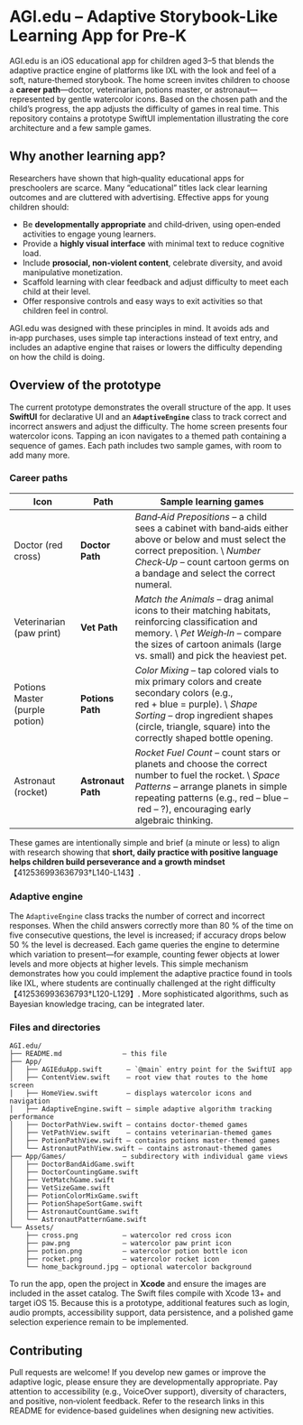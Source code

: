 # AGI.edu – Adaptive Storybook-Like Learning App for Pre‑K

AGI.edu is an iOS educational app for children aged 3–5 that blends the adaptive practice engine of platforms like IXL with the look and feel of a soft, nature‑themed storybook.  The home screen invites children to choose a **career path**—doctor, veterinarian, potions master, or astronaut—represented by gentle watercolor icons.  Based on the chosen path and the child’s progress, the app adjusts the difficulty of games in real time.  This repository contains a prototype SwiftUI implementation illustrating the core architecture and a few sample games.

## Why another learning app?

Researchers have shown that high‑quality educational apps for preschoolers are scarce.  Many “educational” titles lack clear learning outcomes and are cluttered with advertising.  Effective apps for young children should:

- Be **developmentally appropriate** and child‑driven, using open‑ended activities to engage young learners.
- Provide a **highly visual interface** with minimal text to reduce cognitive load.
- Include **prosocial, non‑violent content**, celebrate diversity, and avoid manipulative monetization.
- Scaffold learning with clear feedback and adjust difficulty to meet each child at their level.
- Offer responsive controls and easy ways to exit activities so that children feel in control.

AGI.edu was designed with these principles in mind.  It avoids ads and in‑app purchases, uses simple tap interactions instead of text entry, and includes an adaptive engine that raises or lowers the difficulty depending on how the child is doing.

## Overview of the prototype

The current prototype demonstrates the overall structure of the app.  It uses **SwiftUI** for declarative UI and an **`AdaptiveEngine`** class to track correct and incorrect answers and adjust the difficulty.  The home screen presents four watercolor icons.  Tapping an icon navigates to a themed path containing a sequence of games.  Each path includes two sample games, with room to add many more.
### Career paths

| Icon | Path | Sample learning games |
|-----|------|-----------------------|
| Doctor (red cross) | **Doctor Path** | *Band‑Aid Prepositions* – a child sees a cabinet with band‑aids either above or below and must select the correct preposition.  \\  *Number Check‑Up* – count cartoon germs on a bandage and select the correct numeral. |
| Veterinarian (paw print) | **Vet Path** | *Match the Animals* – drag animal icons to their matching habitats, reinforcing classification and memory.  \\  *Pet Weigh‑In* – compare the sizes of cartoon animals (large vs. small) and pick the heaviest pet. |
| Potions Master (purple potion) | **Potions Path** | *Color Mixing* – tap colored vials to mix primary colors and create secondary colors (e.g., red + blue = purple).  \\  *Shape Sorting* – drop ingredient shapes (circle, triangle, square) into the correctly shaped bottle opening. |
| Astronaut (rocket) | **Astronaut Path** | *Rocket Fuel Count* – count stars or planets and choose the correct number to fuel the rocket.  \\  *Space Patterns* – arrange planets in simple repeating patterns (e.g., red – blue – red – ?), encouraging early algebraic thinking. |

These games are intentionally simple and brief (a minute or less) to align with research showing that **short, daily practice with positive language helps children build perseverance and a growth mindset**【412536993636793†L140-L143】.

### Adaptive engine

The `AdaptiveEngine` class tracks the number of correct and incorrect responses.  When the child answers correctly more than 80 % of the time on five consecutive questions, the level is increased; if accuracy drops below 50 % the level is decreased.  Each game queries the engine to determine which variation to present—for example, counting fewer objects at lower levels and more objects at higher levels.  This simple mechanism demonstrates how you could implement the adaptive practice found in tools like IXL, where students are continually challenged at the right difficulty【412536993636793†L120-L129】.  More sophisticated algorithms, such as Bayesian knowledge tracing, can be integrated later.


### Files and directories

```
AGI.edu/
├── README.md               – this file
├── App/
│   ├── AGIEduApp.swift      – `@main` entry point for the SwiftUI app
│   ├── ContentView.swift    – root view that routes to the home screen
│   ├── HomeView.swift       – displays watercolor icons and navigation
│   ├── AdaptiveEngine.swift – simple adaptive algorithm tracking performance
│   ├── DoctorPathView.swift – contains doctor‑themed games
│   ├── VetPathView.swift    – contains veterinarian‑themed games
│   ├── PotionPathView.swift – contains potions master‑themed games
│   └── AstronautPathView.swift – contains astronaut‑themed games
├── App/Games/              – subdirectory with individual game views
│   ├── DoctorBandAidGame.swift
│   ├── DoctorCountingGame.swift
│   ├── VetMatchGame.swift
│   ├── VetSizeGame.swift
│   ├── PotionColorMixGame.swift
│   ├── PotionShapeSortGame.swift
│   ├── AstronautCountGame.swift
│   └── AstronautPatternGame.swift
└── Assets/
    ├── cross.png           – watercolor red cross icon
    ├── paw.png             – watercolor paw print icon
    ├── potion.png          – watercolor potion bottle icon
    ├── rocket.png          – watercolor rocket icon
    └── home_background.jpg – optional watercolor background
```

To run the app, open the project in **Xcode** and ensure the images are included in the asset catalog.  The Swift files compile with Xcode 13+ and target iOS 15.  Because this is a prototype, additional features such as login, audio prompts, accessibility support, data persistence, and a polished game selection experience remain to be implemented.

## Contributing

Pull requests are welcome!  If you develop new games or improve the adaptive logic, please ensure they are developmentally appropriate.  Pay attention to accessibility (e.g., VoiceOver support), diversity of characters, and positive, non‑violent feedback.  Refer to the research links in this README for evidence‑based guidelines when designing new activities.
